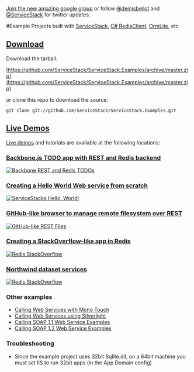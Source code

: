 [Join the new amazing google group](http://groups.google.com/group/servicestack) or
follow [@demisbellot](http://twitter.com/demisbellot) and [@ServiceStack](http://twitter.com/servicestack)
for twitter updates. 

#Example Projects built with [ServiceStack](https://github.com/ServiceStack/ServiceStack), [C# RedisClient](https://github.com/ServiceStack/ServiceStack.Redis), [OrmLite](https://github.com/ServiceStack/ServiceStack.OrmLite), etc

## [Download](https://github.com/ServiceStack/ServiceStack.Examples/archive/master.zip)

Download the tarball:

[https://github.com/ServiceStack/ServiceStack.Examples/archive/master.zip](https://github.com/ServiceStack/ServiceStack.Examples/archive/master.zip)

or clone this repo to download the source:

    git clone git://github.com/ServiceStack/ServiceStack.Examples.git


## [Live Demos](https://github.com/ServiceStackApps/LiveDemos)

[Live demos](https://github.com/ServiceStackApps/LiveDemos) and tutorials are available at the following locations:

### [Backbone.js TODO app with REST and Redis backend](http://todos.servicestack.net)
[![Backbone REST and Redis TODOs](http://servicestack.net/showcase/img/todos-400x350.png)](http://todos.servicestack.net)

### [Creating a Hello World Web service from scratch](http://mono.servicestack.net/ServiceStack.Hello/)
[![ServiceStacks Hello, World!](http://servicestack.net/showcase/img/hello-400x350.png)](http://mono.servicestack.net/ServiceStack.Hello/)

### [GitHub-like browser to manage remote filesystem over REST](http://restfiles.servicestack.net)
[![GitHub-like REST Files](http://servicestack.net/showcase/img/restfiles-400x350.png)](http://restfiles.servicestack.net)

### [Creating a StackOverflow-like app in Redis](http://redisstackoverflow.servicestack.net)
[![Redis StackOverflow](http://servicestack.net/showcase/img/redisstackoverflow-400x350.png)](http://redisstackoverflow.servicestack.net)

### [Northwind dataset services](http://northwind.servicestack.net)
[![Redis StackOverflow](http://servicestack.net/showcase/img/northwind-400x350.png)](http://northwind.servicestack.net)

### Other examples
* [Calling Web Services with Mono Touch](http://mono.servicestack.net/monotouch/remote-info/)
* [Calling Web Services using Silverlight](http://mono.servicestack.net/ServiceStack.Examples.Clients/Silverlight.htm)
* [Calling SOAP 1.1 Web Service Examples](http://mono.servicestack.net/ServiceStack.Examples.Clients/Soap11.aspx)
* [Calling SOAP 1.2 Web Service Examples](http://mono.servicestack.net/ServiceStack.Examples.Clients/Soap12.aspx)


### Troubleshooting

- Since the example project uses 32bit Sqlite.dll, on a 64bit machine you must set IIS to run 32bit apps (in the App Domain config)
